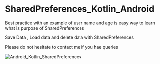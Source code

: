 # SharedPreferences_Kotlin_Android

Best practice with an example of user name and age is easy way to learn what is purpose of SharedPreferences

Save Data , Load data and delete data with SharedPreferences

Please do not hesitate to contact me if you hae queries


![Android_Kotlin_SharedPreferences](https://user-images.githubusercontent.com/88722745/191483790-e5672d08-44bf-45bb-a950-91e27cbd9f68.png)
